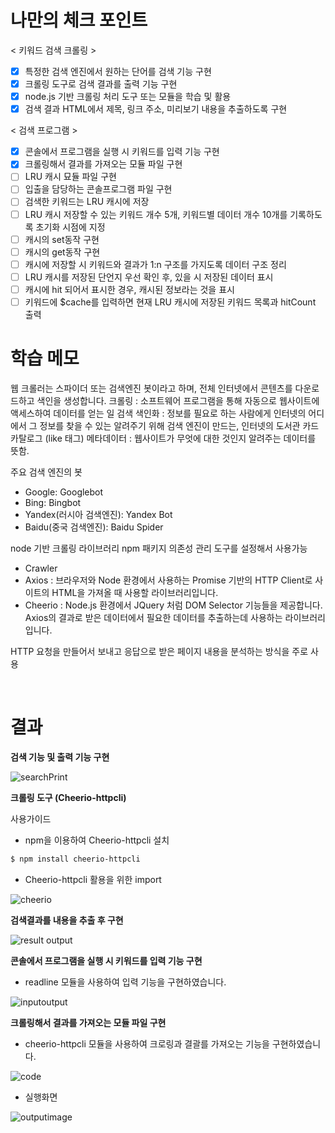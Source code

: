 # 나만의 체크 포인트

< 키워드 검색 크롤링 >

- [x] 특정한 검색 엔진에서 원하는 단어를 검색 기능 구현
- [x] 크롤링 도구로 검색 결과를 출력 기능 구현
- [x] node.js 기반 크롤링 처리 도구 또는 모듈을 학습 및 활용
- [x] 검색 결과 HTML에서 제목, 링크 주소, 미리보기 내용을 추출하도록 구현

< 검색 프로그램 >

- [x] 콘솔에서 프로그램을 실행 시 키워드를 입력 기능 구현
- [x] 크롤링해서 결과를 가져오는 모듈 파일 구현
- [ ] LRU 캐시 묘듈 파일 구현
- [ ] 입출을 담당하는 콘솔프로그램 파일 구현 
- [ ] 검색한 키워드는 LRU 캐시에 저장
- [ ] LRU 캐시 저장할 수 있는 키워드 개수 5개, 키워드별 데이터 개수 10개를 기록하도록 초기화 시점에 지정
- [ ] 캐시의 set동작 구현
- [ ] 캐시의 get동작 구현
- [ ] 캐시에 저장할 시 키워드와 결과가 1:n 구조를 가지도록 데이터 구조 정리
- [ ] LRU 캐시를 저장된 단언지 우선 확인 후, 있을 시 저장된 데이터 표시
- [ ] 캐시에 hit 되어서 표시한 경우, 캐시된 정보라는 것을 표시
- [ ] 키워드에 $cache를 입력하면 현재 LRU 캐시에 저장된 키워드 목록과 hitCount 출력

# 학습 메모

웹 크롤러는 스파이더 또는 검색엔진 봇이라고 하며, 전체 인터넷에서 콘텐츠를 다운로드하고 색인을 생성합니다.
크롤링 : 소프트웨어 프로그램을 통해 자동으로 웹사이트에 액세스하여 데이터를 얻는 일
검색 색인화 : 정보를 필요로 하는 사람에게 인터넷의 어디에서 그 정보를 찾을 수 있는 알려주기 위해 검색 엔진이 만드는, 인터넷의 도서관 카드 카탈로그 (like 태그)
메타데이터 : 웹사이트가 무엇에 대한 것인지 알려주는 데이터를 뜻함.

주요 검색 엔진의 봇
- Google: Googlebot
- Bing: Bingbot
- Yandex(러시아 검색엔진): Yandex Bot
- Baidu(중국 검색엔진): Baidu Spider

node 기반 크롤링 라이브러리
npm 패키지 의존성 관리 도구를 설정해서 사용가능
- Crawler
- Axios : 브라우저와 Node 환경에서 사용하는 Promise 기반의 HTTP Client로 사이트의 HTML을 가져올 때 사용할 라이브러리입니다.
- Cheerio : Node.js 환경에서 JQuery 처럼 DOM Selector 기능들을 제공합니다. Axios의 결과로 받은 데이터에서 필요한 데이터를 추출하는데 사용하는 라이브러리 입니다.

HTTP 요청을 만들어서 보내고 응답으로 받은 페이지 내용을 분석하는 방식을 주로 사용

<br>

# 결과

<strong> 검색 기능 및 출력 기능 구현 </strong>

![searchPrint](https://user-images.githubusercontent.com/73741112/179936598-fbaa034a-2cf7-4720-95ea-d555ff309e90.png)

<strong> 크롤링 도구 (Cheerio-httpcli) </strong>

사용가이드

- npm을 이용하여 Cheerio-httpcli 설치 

```bash
$ npm install cheerio-httpcli
```

- Cheerio-httpcli 활용을 위한 import

![cheerio](https://user-images.githubusercontent.com/73741112/179933430-a4bda855-d7ee-4f6e-8896-519ef20bab09.png)


<strong> 검색결과를 내용을 추출 후 구현 </strong>

![result output](https://user-images.githubusercontent.com/73741112/179934452-22e4d1cf-6a4d-47c5-bc90-9ac5924a7243.png)

<strong> 콘솔에서 프로그램을 실행 시 키워드를 입력 기능 구현 </strong>

- readline 모듈을 사용하여 입력 기능을 구현하였습니다.

![inputoutput](https://user-images.githubusercontent.com/73741112/179938883-94c7792e-c213-487b-b7c5-1721db9f37be.png)

<strong> 크롤링해서 결과를 가져오는 모듈 파일 구현 </strong>

- cheerio-httpcli 모듈을 사용하여 크로링과 결괄를 가져오는 기능을 구현하였습니다.

![code](https://user-images.githubusercontent.com/73741112/179945082-32f04a81-2f1d-42a0-a9e8-2dc04e80860a.png)

- 실행화면

![outputimage](https://user-images.githubusercontent.com/73741112/179945092-c352bf31-b3ee-4257-b95b-2648f9da31fc.png)

